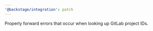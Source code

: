 ```yaml
---
'@backstage/integration': patch
---
```


Properly forward errors that occur when looking up GitLab project IDs.
